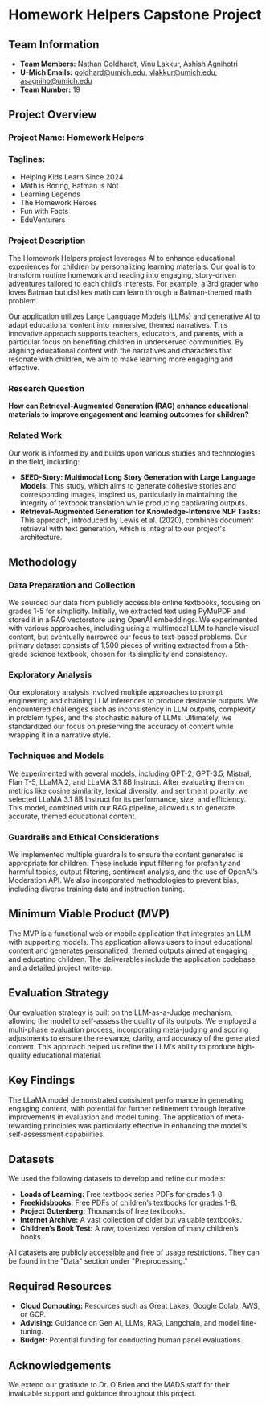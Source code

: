 # Homework Helpers Capstone Project

## Team Information
- **Team Members:** Nathan Goldhardt, Vinu Lakkur, Ashish Agnihotri
- **U-Mich Emails:** [goldhard@umich.edu](mailto:goldhard@umich.edu), [vlakkur@umich.edu](mailto:vlakkur@umich.edu), [asagniho@umich.edu](mailto:asagniho@umich.edu)
- **Team Number:** 19

## Project Overview
### Project Name: Homework Helpers

### Taglines:
- Helping Kids Learn Since 2024
- Math is Boring, Batman is Not
- Learning Legends
- The Homework Heroes
- Fun with Facts
- EduVenturers

### Project Description
The Homework Helpers project leverages AI to enhance educational experiences for children by personalizing learning materials. Our goal is to transform routine homework and reading into engaging, story-driven adventures tailored to each child’s interests. For example, a 3rd grader who loves Batman but dislikes math can learn through a Batman-themed math problem.

Our application utilizes Large Language Models (LLMs) and generative AI to adapt educational content into immersive, themed narratives. This innovative approach supports teachers, educators, and parents, with a particular focus on benefiting children in underserved communities. By aligning educational content with the narratives and characters that resonate with children, we aim to make learning more engaging and effective.

### Research Question
**How can Retrieval-Augmented Generation (RAG) enhance educational materials to improve engagement and learning outcomes for children?**

### Related Work
Our work is informed by and builds upon various studies and technologies in the field, including:
- **SEED-Story: Multimodal Long Story Generation with Large Language Models:** This study, which aims to generate cohesive stories and corresponding images, inspired us, particularly in maintaining the integrity of textbook translation while producing captivating outputs.
- **Retrieval-Augmented Generation for Knowledge-Intensive NLP Tasks:** This approach, introduced by Lewis et al. (2020), combines document retrieval with text generation, which is integral to our project's architecture.

## Methodology
### Data Preparation and Collection
We sourced our data from publicly accessible online textbooks, focusing on grades 1-5 for simplicity. Initially, we extracted text using PyMuPDF and stored it in a RAG vectorstore using OpenAI embeddings. We experimented with various approaches, including using a multimodal LLM to handle visual content, but eventually narrowed our focus to text-based problems. Our primary dataset consists of 1,500 pieces of writing extracted from a 5th-grade science textbook, chosen for its simplicity and consistency.

### Exploratory Analysis
Our exploratory analysis involved multiple approaches to prompt engineering and chaining LLM inferences to produce desirable outputs. We encountered challenges such as inconsistency in LLM outputs, complexity in problem types, and the stochastic nature of LLMs. Ultimately, we standardized our focus on preserving the accuracy of content while wrapping it in a narrative style.

### Techniques and Models
We experimented with several models, including GPT-2, GPT-3.5, Mistral, Flan T-5, LLaMA 2, and LLaMA 3.1 8B Instruct. After evaluating them on metrics like cosine similarity, lexical diversity, and sentiment polarity, we selected LLaMA 3.1 8B Instruct for its performance, size, and efficiency. This model, combined with our RAG pipeline, allowed us to generate accurate, themed educational content.

### Guardrails and Ethical Considerations
We implemented multiple guardrails to ensure the content generated is appropriate for children. These include input filtering for profanity and harmful topics, output filtering, sentiment analysis, and the use of OpenAI’s Moderation API. We also incorporated methodologies to prevent bias, including diverse training data and instruction tuning.

## Minimum Viable Product (MVP)
The MVP is a functional web or mobile application that integrates an LLM with supporting models. The application allows users to input educational content and generates personalized, themed outputs aimed at engaging and educating children. The deliverables include the application codebase and a detailed project write-up.

## Evaluation Strategy
Our evaluation strategy is built on the LLM-as-a-Judge mechanism, allowing the model to self-assess the quality of its outputs. We employed a multi-phase evaluation process, incorporating meta-judging and scoring adjustments to ensure the relevance, clarity, and accuracy of the generated content. This approach helped us refine the LLM's ability to produce high-quality educational material.

## Key Findings
The LLaMA model demonstrated consistent performance in generating engaging content, with potential for further refinement through iterative improvements in evaluation and model tuning. The application of meta-rewarding principles was particularly effective in enhancing the model's self-assessment capabilities.

## Datasets
We used the following datasets to develop and refine our models:
- **Loads of Learning:** Free textbook series PDFs for grades 1-8.
- **Freekidsbooks:** Free PDFs of children’s textbooks for grades 1-8.
- **Project Gutenberg:** Thousands of free textbooks.
- **Internet Archive:** A vast collection of older but valuable textbooks.
- **Children’s Book Test:** A raw, tokenized version of many children’s books.

All datasets are publicly accessible and free of usage restrictions. They can be found in the "Data" section under "Preprocessing." 

## Required Resources
- **Cloud Computing:** Resources such as Great Lakes, Google Colab, AWS, or GCP.
- **Advising:** Guidance on Gen AI, LLMs, RAG, Langchain, and model fine-tuning.
- **Budget:** Potential funding for conducting human panel evaluations.

## Acknowledgements
We extend our gratitude to Dr. O'Brien and the MADS staff for their invaluable support and guidance throughout this project.
